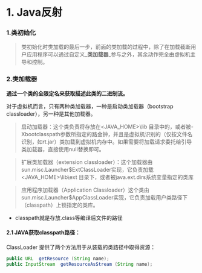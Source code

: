 # 1. Java反射

### 1.类初始化

> 类初始化时类加载的最后一步，前面的类加载的过程中，除了在加载截断用户应用程序可以通过自定义_**类加载器**_参与之外，其余动作完全由虚拟机主导和控制。

### 2.类加载器

**通过一个类的全限定名来获取描述此类的二进制流。**

对于虚拟机而言，只有两种类加载器，一种是启动类加载器（bootstrap classloader），另一种是其他加载器。

> 启动加载器：这个类负责将存放在&lt;JAVA\_HOME&gt;\lib 目录中的，或者被-Xbootclasspath参数所指定的路金钟，并且是虚拟机识别的（仅按文件名识别，如rt.jar）类加载到虚拟机内存中。如果需要将加载请求委托给引导类加载器，直接使用null替换即可。

> 扩展类加载器（extension classloader）：这个加载器由sun.misc.Launcher$ExtClassLoader实现，它负责加载&lt;JAVA\_HOME&gt;\lib\ext 目录下，或者被java.ext.dirs系统变量指定的类库

> 应用程序加载器（Application Classloader）这个类由sun.misc.Launcher$AppClassLoader实现，它负责加载用户类路径下（classpath）上锁指定的类库。

* classpath就是存放.class等编译后文件的路径

#### 2.1 JAVA获取classpath路径：

ClassLoader 提供了两个方法用于从装载的类路径中取得资源：

```java
public URL  getResource (String name);  
public InputStream  getResourceAsStream (String name);  
```

  






